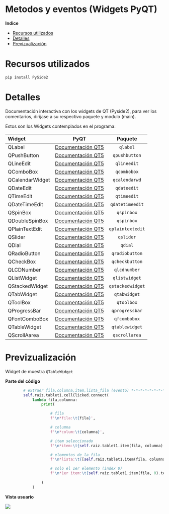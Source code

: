 # Metodos y eventos (Widgets PyQT)

**Indice**
  * [Recursos utilizados](#recursos-utilizados)
  * [Detalles](#detalles)
  * [Previzualización](#previzualización)

# Recursos utilizados

`pip install PySide2`

# Detalles

Documentación interactiva con los widgets de QT (Pyside2), para ver los comentarios, dirijase a su respectivo paquete y modulo (main).

Estos son los Widgets contemplados en el programa:

| Widget  | PyQT  | Paquete |
| :------------ | :------------: | :------------: |
| QLabel  | [Documentación QT5](https://doc.qt.io/qt-5/qlabel.html  "Documentación QT") |`qlabel`|
| QPushButton  | [Documentación QT5](https://doc.qt.io/qt-5/qpushbutton.html  "Documentación QT") |`qpushbutton`|
|  QLineEdit |  [Documentación QT5](https://doc.qt.io/qt-5/qlineedit.html "Documentación QT") | `qlineedit`|
|  QComboBox |  [Documentación QT5](https://doc.qt.io/qt-5/qcombobox.html  "Documentación QT")  |`qcombobox`|
|  QCalendarWidget |    [Documentación QT5](https://doc.qt.io/qt-5/qcalendarwidget.html  "Documentación QT")  |`qcalendarwd`|
|  QDateEdit |    [Documentación QT5](https://doc.qt.io/qt-5/qdateedit.html  "Documentación QT")  |`qdateedit`|
|  QTimeEdit |    [Documentación QT5](https://doc.qt.io/qt-5/qtimeedit.html  "Documentación QT")  |`qtimeedit`|
|  QDateTimeEdit |    [Documentación QT5](https://doc.qt.io/qt-5/qdatetimeedit.html  "Documentación QT")  |`qdatetimeedit`|
|  QSpinBox |    [Documentación QT5](https://doc.qt.io/qt-5/qspinbox.html  "Documentación QT")  |`qspinbox`|
|  QDoubleSpinBox |    [Documentación QT5](https://doc.qt.io/qt-5/qdoublespinbox.html  "Documentación QT")  |`qspinbox`|
|  QPlainTextEdit |    [Documentación QT5](https://doc.qt.io/qt-5/qplaintextedit.html  "Documentación QT")  |`qplaintextedit`|
|  QSlider |    [Documentación QT5](https://doc.qt.io/qt-5/qslider.html  "Documentación QT")  |`qslider`|
|  QDial |    [Documentación QT5](https://doc.qt.io/qt-5/qdial.html  "Documentación QT")  |`qdial`|
|  QRadioButton |    [Documentación QT5](https://doc.qt.io/qt-5/qradiobutton.html  "Documentación QT")  |`qradiobutton`|
|  QCheckBox |    [Documentación QT5](https://doc.qt.io/qt-5/qcheckbox.html  "Documentación QT")  |`qcheckbutton`|
|  QLCDNumber |    [Documentación QT5](https://doc.qt.io/qt-5/qlcdnumber.html  "Documentación QT")  |`qlcdnumber`|
|  QListWidget |    [Documentación QT5](https://doc.qt.io/qt-5/qlistwidget.html  "Documentación QT")  |`qlistwidget`|
|  QStackedWidget |    [Documentación QT5](https://doc.qt.io/qt-5/qstackedwidget.html  "Documentación QT")  |`qstackedwidget`|
|  QTabWidget |    [Documentación QT5](https://doc.qt.io/qt-5/qtabwidget.html  "Documentación QT")  |`qtabwidget`|
|  QToolBox |    [Documentación QT5](https://doc.qt.io/qt-5/qtoolbox.html  "Documentación QT")  |`qtoolbox`|
|  QProgressBar |    [Documentación QT5](https://doc.qt.io/qt-5/qprogressbar.html  "Documentación QT")  |`qprogressbar`|
|  QFontComboBox |    [Documentación QT5](https://doc.qt.io/qt-5/qfontcombobox.html  "Documentación QT")  |`qfcombobox`|
|  QTableWidget |    [Documentación QT5](https://doc.qt.io/qt-5/qtablewidget.html  "Documentación QT")  |`qtablewidget`|
|  QScrollAarea |    [Documentación QT5](https://doc.qt.io/qt-5/qscrollarea.html  "Documentación QT")  |`qscrollarea`|

# Previzualización

Widget de muestra `QTableWidget`

**Parte del código**

```python
        # extraer fila,columna,item,lista_fila (evento) *-*-*-*-*-*-*-*-*-*-*-*-*-*-*-*-*-*
        self.raiz.tablet1.cellClicked.connect(
            lambda fila,columna: 
                print(

                    # fila
                    f'\n*fila:\t{fila}',

                    # columna
                    f'\n*colum:\t{columna}',

                    # item seleccionado
                    f'\n*item:\t{self.raiz.tablet1.item(fila, columna).text()}',

                    # elementos de la fila
                    f'\n*lista:\t{[self.raiz.tablet1.item(fila, columna).text() for columna in range(self.raiz.tablet1.columnCount())]}',

                    # solo el 1er elemento (index 0)
                    f'\n*1er item:\t{self.raiz.tablet1.item(fila, 0).text()}',
                
                )
            )
```

**Vista usuario**

![](https://1.bp.blogspot.com/-G4hWrTY194c/YE6JdK6iHxI/AAAAAAAAAGA/KNrfNzsNZf4vVuU0A_CpWoqVZpoTQqjdwCLcBGAsYHQ/s1600/1461264.jpg)
